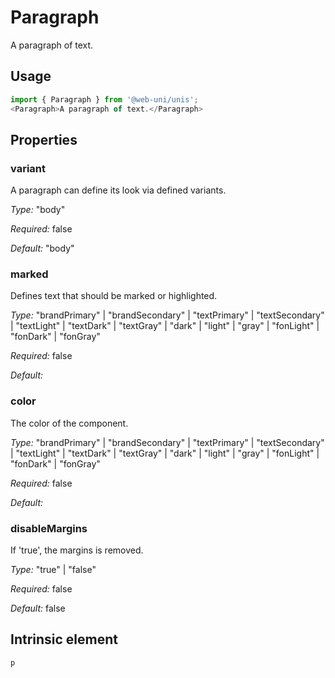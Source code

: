 # Paragraph

A paragraph of text.

## Usage

```javascript
import { Paragraph } from '@web-uni/unis';
<Paragraph>A paragraph of text.</Paragraph>
```

## Properties

### variant

A paragraph can define its look via defined variants.

*Type:* "body"

*Required:* false

*Default:* "body"

### marked

Defines text that should be marked or highlighted.

*Type:* "brandPrimary" | "brandSecondary" | "textPrimary" | "textSecondary" | "textLight" | "textDark" | "textGray" | "dark" | "light" | "gray" | "fonLight" | "fonDark" | "fonGray"

*Required:* false

*Default:*

### color

The color of the component.

*Type:* "brandPrimary" | "brandSecondary" | "textPrimary" | "textSecondary" | "textLight" | "textDark" | "textGray" | "dark" | "light" | "gray" | "fonLight" | "fonDark" | "fonGray"

*Required:* false

*Default:*

### disableMargins

If 'true', the margins is removed.

*Type:* "true" | "false"

*Required:* false

*Default:* false

## Intrinsic element

```
p
```
